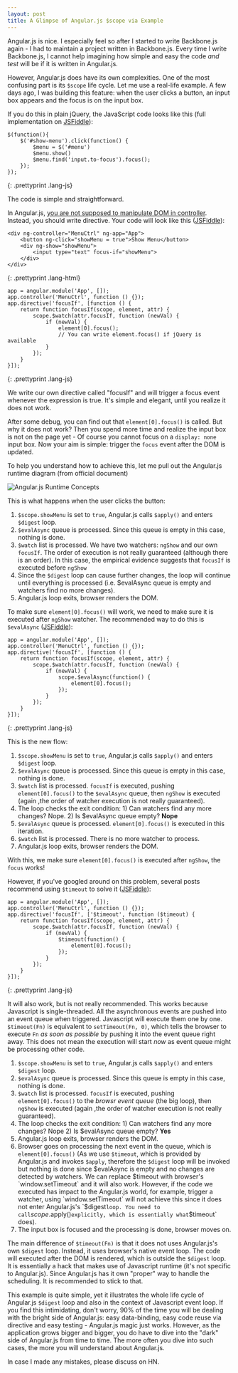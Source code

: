 ```yaml
---
layout: post
title: A Glimpse of Angular.js $scope via Example
---
```


Angular.js is nice. I especially feel so after I started to write Backbone.js again - I had to maintain a project written in Backbone.js. Every time I write Backbone.js, I cannot help imagining how simple and easy the code *and test* will be if it is written in Angular.js.

However, Angular.js does have its own complexities. One of the most confusing part is its `$scope` life cycle. Let me use a real-life example. A few days ago, I was building this feature: when the user clicks a button, an input box appears and the focus is on the input box.

If you do this in plain jQuery, the JavaScript code looks like this (full implementation on [JSFiddle](http://jsfiddle.net/MysrN/1/)):

    $(function(){
        $('#show-menu').click(function() {
            $menu = $('#menu')
            $menu.show()
            $menu.find('input.to-focus').focus();
        });
    });
{: .prettyprint .lang-js}

The code is simple and straightforward.

In Angular.js, [you are not supposed to manipulate DOM in controller](http://ruoyusun.com/2013/05/25/things-i-wish-i-were-told-about-angular-js.html). Instead, you should write directive. Your code will look like this ([JSFiddle](http://jsfiddle.net/R2RzE/4/)):

    <div ng-controller="MenuCtrl" ng-app="App">
        <button ng-click="showMenu = true">Show Menu</button>
        <div ng-show="showMenu">
            <input type="text" focus-if="showMenu">
        </div>
    </div>
{: .prettyprint .lang-html}

    app = angular.module('App', []);
    app.controller('MenuCtrl', function () {});
    app.directive('focusIf', [function () {
        return function focusIf(scope, element, attr) {
            scope.$watch(attr.focusIf, function (newVal) {
                if (newVal) {
                    element[0].focus();
                    // You can write element.focus() if jQuery is available
                }
            });
        }
    }]);
{: .prettyprint .lang-js}

We write our own directive called "focusIf" and will trigger a focus event whenever the expression is true. It's simple and elegant, until you realize it does not work.

After some debug, you can find out that `element[0].focus()` is called. But why it does not work? Then you spend more time and realize the input box is not on the page yet - Of course you cannot focus on a `display: none` input box. Now your aim is simple: trigger the `focus` event after the DOM is updated.

To help you understand how to achieve this, let me pull out the Angular.js runtime diagram (from official document)

![Angular.js Runtime Concepts](http://docs.angularjs.org/img/guide/concepts-runtime.png)

This is what happens when the user clicks the button:

1. `$scope.showMenu` is set to `true`, Angular.js calls `$apply()` and enters `$digest` loop.
2. `$evalAsync` queue is processed. Since this queue is empty in this case, nothing is done.
3. `$watch` list is processed. We have two watchers: `ngShow` and our own `focusIf`. The order of execution is not really guaranteed (although there is an order). In this case, the empirical evidence suggests that `focusIf` is executed before `ngShow`
4. Since the `$digest` loop can cause further changes, the loop will continue until everything is processed (i.e. $evalAsync queue is empty and watchers find no more changes).
5. Angular.js loop exits, browser renders the DOM.

To make sure `element[0].focus()` will work, we need to make sure it is executed after `ngShow` watcher. The recommended way to do this is `$evalAsync` ([JSFiddle](http://jsfiddle.net/R2RzE/6/)):

    app = angular.module('App', []);
    app.controller('MenuCtrl', function () {});
    app.directive('focusIf', [function () {
        return function focusIf(scope, element, attr) {
            scope.$watch(attr.focusIf, function (newVal) {
                if (newVal) {
                    scope.$evalAsync(function() {
                        element[0].focus();
                    });
                }
            });
        }
    }]);
{: .prettyprint .lang-js}

This is the new flow:

1. `$scope.showMenu` is set to `true`, Angular.js calls `$apply()` and enters `$digest` loop.
2. `$evalAsync` queue is processed. Since this queue is empty in this case, nothing is done.
3. `$watch` list is processed. `focusIf` is executed, pushing `element[0].focus()` to the `$evalAsync` queue, then `ngShow` is executed (again ,the order of watcher execution is not really guaranteed).
4. The loop checks the exit condition: 1) Can watchers find any more changes? Nope. 2) Is $evalAsync queue empty? **Nope**
5. `$evalAsync` queue is processed. `element[0].focus()` is executed in this iteration.
6. `$watch` list is processed. There is no more watcher to process.
7. Angular.js loop exits, browser renders the DOM.

With this, we make sure `element[0].focus()` is executed after `ngShow`, the `focus` works!

However, if you've googled around on this problem, several posts recommend using `$timeout` to solve it ([JSFiddle](http://jsfiddle.net/R2RzE/7/)):

    app = angular.module('App', []);
    app.controller('MenuCtrl', function () {});
    app.directive('focusIf', ['$timeout', function ($timeout) {
        return function focusIf(scope, element, attr) {
            scope.$watch(attr.focusIf, function (newVal) {
                if (newVal) {
                    $timeout(function() {
                        element[0].focus();
                    });
                }
            });
        }
    }]);
{: .prettyprint .lang-js}

It will also work, but is not really recommended. This works because Javascript is single-threaded. All the asynchronous events are pushed into an event queue when triggered. Javascript will execute them one by one. `$timeout(Fn)` is equivalent to `setTimeout(Fn, 0)`, which tells the browser to execute `Fn` *as soon as possible* by pushing it into the event queue right away. This does not mean the execution will start *now* as event queue might be processing other code.

1. `$scope.showMenu` is set to `true`, Angular.js calls `$apply()` and enters `$digest` loop.
2. `$evalAsync` queue is processed. Since this queue is empty in this case, nothing is done.
3. `$watch` list is processed. `focusIf` is executed, pushing `element[0].focus()` to the *browsr event queue* (the big loop), then `ngShow` is executed (again ,the order of watcher execution is not really guaranteed).
4. The loop checks the exit condition: 1) Can watchers find any more changes? Nope 2) Is $evalAsync queue empty? **Yes**
5. Angular.js loop exits, browser renders the DOM.
6. Browser goes on processing the next event in the queue, which is `element[0].focus()` (As we use `$timeout`, which is provided by Angular.js and invokes `$apply`, therefore the `$digest` loop will be invoked but nothing is done since $evalAsync is empty and no changes are detected by watchers. We can replace $timeout with browser's `window.setTimeout` and it will also work. However, if the code we executed has impact to the Angular.js world, for example, trigger a watcher, using `window.setTimeout` will not achieve this since it does not enter Angular.js's `$digest` loop. You need to call `$scope.$apply()` explicitly, which is essentially what `$timeout` does).
7. The input box is focused and the processing is done, browser moves on.

The main difference of `$timeout(Fn)` is that it does not uses Angular.js's own `$digest` loop. Instead, it uses browser's native event loop.  The code will executed after the DOM is rendered, which is outside the `$digest` loop. It is essentially a hack that makes use of Javascript runtime (it's not specific to Angular.js). Since Angular.js has it own "proper" way to handle the scheduling. It is recommended to stick to that.

This example is quite simple, yet it illustrates the whole life cycle of Angular.js `$digest` loop and also in the context of Javascript event loop. If you find this intimidating, don't worry, 90% of the time you will be dealing with the bright side of Angular.js: easy data-binding, easy code reuse via directive and easy testing - Angular.js magic just works. However, as the application grows bigger and bigger, you do have to dive into the "dark" side of Angular.js from time to time. The more often you dive into such cases, the more you will understand about Angular.js.

In case I made any mistakes, please discuss on HN.